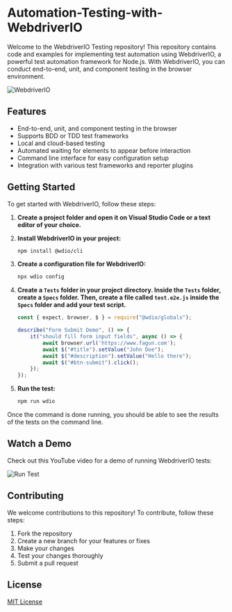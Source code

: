 # Automation-Testing-with-WebdriverIO

Welcome to the WebdriverIO Testing repository! This repository contains code and examples for implementing test automation using WebdriverIO, a powerful test automation framework for Node.js. With WebdriverIO, you can conduct end-to-end, unit, and component testing in the browser environment.

![WebdriverIO](https://th.bing.com/th/id/OIP.Oih_pPGaXHEMV1uY_0erZQAAAA?rs=1&pid=ImgDetMain)

## Features

- End-to-end, unit, and component testing in the browser
- Supports BDD or TDD test frameworks
- Local and cloud-based testing
- Automated waiting for elements to appear before interaction
- Command line interface for easy configuration setup
- Integration with various test frameworks and reporter plugins


## Getting Started

To get started with WebdriverIO, follow these steps:

1. **Create a project folder and open it on Visual Studio Code or a text editor of your choice.**

2. **Install WebdriverIO in your project:**

    ```bash
    npm install @wdio/cli
    ```

3. **Create a configuration file for WebdriverIO:**

    ```bash
    npx wdio config
    ```

4. **Create a `Tests` folder in your project directory. Inside the `Tests` folder, create a `Specs` folder. Then, create a file called `test.e2e.js` inside the `Specs` folder and add your test script.**

    ```javascript
    const { expect, browser, $ } = require("@wdio/globals");

    describe("Form Submit Demo", () => {
        it("should fill form input fields", async () => {
            await browser.url('https://www.fagun.com');
            await $("#title").setValue("John Doe");
            await $("#description").setValue("Hello there");
            await $("#btn-submit").click();
        });
    });
    ```

5. **Run the test:**

    ```bash
    npm run wdio
    ```

Once the command is done running, you should be able to see the results of the tests on the command line.

## Watch a Demo

Check out this YouTube video for a demo of running WebdriverIO tests:

![Run Test](https://webdriver.io/img/create-wdio-dark.gif)

## Contributing

We welcome contributions to this repository! To contribute, follow these steps:

1. Fork the repository
2. Create a new branch for your features or fixes
3. Make your changes
4. Test your changes thoroughly
5. Submit a pull request

## License

[MIT License](LICENSE)
